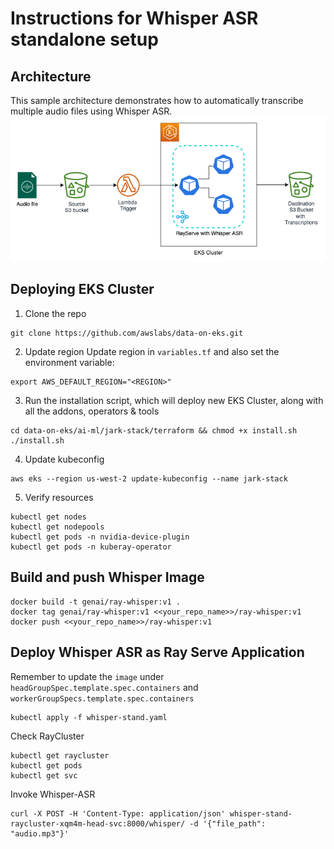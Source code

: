 # Instructions for Whisper ASR standalone setup

## Architecture
This sample architecture demonstrates how to automatically transcribe multiple audio files using Whisper ASR.
![Architecture](images/Architecture.png)


## Deploying EKS Cluster
1. Clone the repo
```
git clone https://github.com/awslabs/data-on-eks.git
```

2. Update region
Update region in `variables.tf` and also set the environment variable:
```
export AWS_DEFAULT_REGION="<REGION>"
```

3. Run the installation script, which will deploy new EKS Cluster, along with all the addons, operators & tools

```
cd data-on-eks/ai-ml/jark-stack/terraform && chmod +x install.sh
./install.sh
```

4. Update kubeconfig
```
aws eks --region us-west-2 update-kubeconfig --name jark-stack
```

5. Verify resources
```
kubectl get nodes
kubectl get nodepools
kubectl get pods -n nvidia-device-plugin
kubectl get pods -n kuberay-operator
```

## Build and push Whisper Image

```
docker build -t genai/ray-whisper:v1 .
docker tag genai/ray-whisper:v1 <<your_repo_name>>/ray-whisper:v1
docker push <<your_repo_name>>/ray-whisper:v1
```

## Deploy Whisper ASR as Ray Serve Application
Remember to update the `image` under `headGroupSpec.template.spec.containers` and `workerGroupSpecs.template.spec.containers`
```
kubectl apply -f whisper-stand.yaml
```
Check RayCluster
```
kubectl get raycluster
kubectl get pods
kubectl get svc
```



Invoke Whisper-ASR
```
curl -X POST -H 'Content-Type: application/json' whisper-stand-raycluster-xqm4m-head-svc:8000/whisper/ -d '{"file_path": "audio.mp3"}'
```
